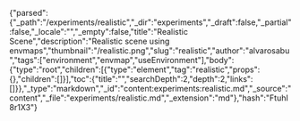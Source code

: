 {"parsed":{"_path":"/experiments/realistic","_dir":"experiments","_draft":false,"_partial":false,"_locale":"","_empty":false,"title":"Realistic Scene","description":"Realistic scene using envmaps","thumbnail":"/realistic.png","slug":"realistic","author":"alvarosabu","tags":["environment","envmap","useEnvironment"],"body":{"type":"root","children":[{"type":"element","tag":"realistic","props":{},"children":[]}],"toc":{"title":"","searchDepth":2,"depth":2,"links":[]}},"_type":"markdown","_id":"content:experiments:realistic.md","_source":"content","_file":"experiments/realistic.md","_extension":"md"},"hash":"FtuhI8r1X3"}